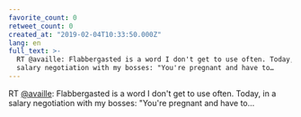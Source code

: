 ```yaml
---
favorite_count: 0
retweet_count: 0
created_at: "2019-02-04T10:33:50.000Z"
lang: en
full_text: >-
  RT @availle: Flabbergasted is a word I don't get to use often. Today, in a
  salary negotiation with my bosses: "You're pregnant and have to…
---
```


RT [@availle](https://twitter.com/availle): Flabbergasted is a word I don't get
to use often. Today, in a salary negotiation with my bosses: "You're pregnant
and have to…
